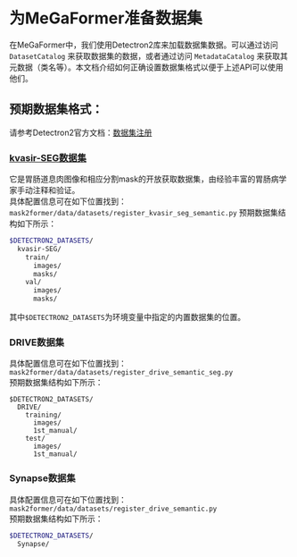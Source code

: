 # 为MeGaFormer准备数据集
在MeGaFormer中，我们使用Detectron2库来加载数据集数据。可以通过访问 `DatasetCatalog` 来获取数据集的数据，或者通过访问 `MetadataCatalog` 来获取其元数据（类名等）。本文档介绍如何正确设置数据集格式以便于上述API可以使用他们。  

## 预期数据集格式：
请参考Detectron2官方文档：[数据集注册](https://detectron2.readthedocs.io/tutorials/datasets.html#register-a-dataset)  
### [kvasir-SEG数据集](https://datasets.simula.no/kvasir-seg/)
它是胃肠道息肉图像和相应分割mask的开放获取数据集，由经验丰富的胃肠病学家手动注释和验证。  
具体配置信息可在如下位置找到： `mask2former/data/datasets/register_kvasir_seg_semantic.py`
预期数据集结构如下所示：  
```bash
$DETECTRON2_DATASETS/
  kvasir-SEG/
    train/
      images/
      masks/
    val/
      images/
      masks/
```  
其中`$DETECTRON2_DATASETS`为环境变量中指定的内置数据集的位置。  
### DRIVE数据集
具体配置信息可在如下位置找到： `mask2former/data/datasets/register_drive_semantic_seg.py`  
预期数据集结构如下所示：  
```shell
$DETECTRON2_DATASETS/
  DRIVE/
    training/
      images/
      1st_manual/
    test/
      images/
      1st_manual/
```  
### Synapse数据集
具体配置信息可在如下位置找到： `mask2former/data/datasets/register_drive_semantic.py`  
预期数据集结构如下所示：  
```bash
$DETECTRON2_DATASETS/
  Synapse/
    
```  